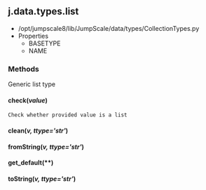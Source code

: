<!-- toc -->
## j.data.types.list

- /opt/jumpscale8/lib/JumpScale/data/types/CollectionTypes.py
- Properties
    - BASETYPE
    - NAME

### Methods

Generic list type

#### check(*value*) 

```
Check whether provided value is a list

```

#### clean(*v, ttype='str'*) 

#### fromString(*v, ttype='str'*) 

#### get_default(**) 

#### toString(*v, ttype='str'*) 

